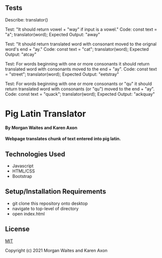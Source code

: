 ## Tests
Describe: translator()

Test: "It should return vowel + "way" if input is a vowel."
Code:
const text = "a";
translator(word);
Expected Output: "away"

Test: "It should return translated word with consonant moved to the orignal word's end + "ay."
Code:
const text = "cat";
translator(word);
Expected Output: "atcay"

Test: For words beginning with one or more consonants it should return translated word with consonants moved to the end + "ay".
Code:
const text = "street";
translator(word);
Expected Output: "eetstray"

Test: For words beginning with one or more consonants or "qu" it should return translated word with consonants (or "qu") moved to the end + "ay".
Code:
const text = "quack";
translator(word);
Expected Output: "ackquay"



# Pig Latin Translator

#### By Morgan Waites and Karen Axon

#### Webpage translates chunk of text entered into pig latin.

## Technologies Used

* Javascript
* HTML/CSS
* Bootstrap

## Setup/Installation Requirements

* git clone this repository onto desktop
* navigate to top-level of directory
* open index.html

## License

[MIT](https://opensource.org/licenses/MIT)


Copyright (c) 2021 Morgan Waites and Karen Axon
